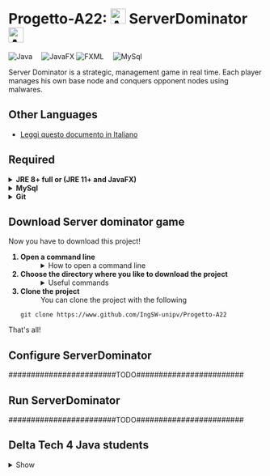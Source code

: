 # Progetto-A22: <img src="https://emojipedia-us.s3.dualstack.us-west-1.amazonaws.com/thumbs/160/microsoft/309/hacker-cat_1f431-200d-1f4bb.png" width="30px" height="30px" alt="Anonymous"> ServerDominator <img src="https://emojipedia-us.s3.dualstack.us-west-1.amazonaws.com/thumbs/160/microsoft/309/hacker-cat_1f431-200d-1f4bb.png" width="30px" height="30px" alt="Anonymous">

![Java](https://img.shields.io/badge/Backend-java-FF334F)&emsp;
![JavaFX](https://img.shields.io/badge/Frontend-JavaFX-33FF93)
![FXML](https://img.shields.io/badge/Frontend-FXML-33FF93)&emsp;
![MySql](https://img.shields.io/badge/Database-MySql-blue)

Server Dominator is a strategic, management game in real time. 
Each player manages his own base node and conquers opponent nodes using malwares.

## Other Languages
- [Leggi questo documento in Italiano](./resources/gitHubREADME/It.md)

## Required
<details>
	<summary>
		<b>JRE 8+ full or (JRE 11+ and JavaFX) </b>
	</summary>	
	<p>
		</br>Verify the JRE version with the following command: 
			<code>
				java -version
			</code>
		</br>If the command is not recognized or (the version is < 11 and is not full JRE 8+) do one of the following
	</p>
	<p>
		<ol>
 			<b><li>JRE 11+ and JavaFX</li></b>
			<dd>Download JRE and JavaFX separately. <b>IMPORTANT:</b> make sure that JRE version is equal or greater than JavaFX Version</dd>
			<ol>
				<b><li>JRE 11+</li></b>
					<dd>You can download it at this <a href="https://docs.oracle.com/goldengate/1212/gg-winux/GDRAD/java.htm" target="_blank" >link</a>.</dd>
				<b><li>JavaFX SDK</li></b>
					<dd>You can download it at this <a href="https://gluonhq.com/products/javafx/" target="_blank" >link</a>.</dd>
			</ol>
 			<b><li>JRE 8+ full</li></b>
				<dd>You can download it at this <a href="https://bell-sw.com/pages/downloads/" target="_blank">link</a>, but make sure to choose the full option package.</dd>
		</ol> 
	</p>
</details>

<details>
	<summary><b>MySql</b></summary>
	<p>
		</br>This is the <a href="https://dev.mysql.com/doc/mysql-installation-excerpt/8.0/en/" target="_blank">link</a> for MySql tutorial, download it! 
	</p>
</details>

<details>
<summary><b>Git</b></summary>
	<p>
		</br>Verify git version with the following command:
  	 	<code>git version</code>
		</br>If the command is not recognized you have to download git, instructions at this <a href="https://git-scm.com/book/en/v2/Getting-Started-Installing-Git" target="_blank">link</a>.
	</p>
</details>

## Download Server dominator game 
Now you have to download this project! 
<ol>
	<b><li>Open a command line</li></b>
	<dd>
		<details>
			<summary>
				How to open a command line
			</summary>
		<ul>
		<p>
		<details>
			<summary>
				in Windows
			</summary>
			Press <code>Win+R</code> keys, type <code>CMD</code> and press enter 
		</details>
		</p>
		<p>
		<details>
			<summary>
				in MacOs
			</summary>	
			This is the tutorial <a href="https://www.wikihow.com/Get-to-the-Command-Line-on-a-Mac" target="_blank">link</a>
		</details>
		</p>
			<p>
		<details>
			<summary>
				in Linux
			</summary>
			Press <code>Ctrl+Alt+T</code> keys
		</details>
		</p>
		</details>
		</ul>	
	</dd>
	<b><li value=2>Choose the directory where you like to download the project</li></b>
	<dd>
		<details>
			<summary>Useful commands</summary>
		<ul>
		<p>
		<details>
			<summary>
				in Windows
			</summary>
			<table>
			  <tr>
			    <th>Command</th>
			    <th>Description</th>
			  </tr>
			  <tr>
			    <td><code>cd your\destination\directory\path</code></td>
			    <td>chenge directory to .\your\destination\directory\path</td>
			  </tr>
			  <tr>
			    <td><code>dir</code></td>
			    <td>display current directory path and display what current directory contents</td>
			  </tr>
			</table>
		</details>
		</p>
		<p>
		<details>
			<summary>
				in MacOs/Linux
			</summary>
			<table>
			  <tr>
			    <th>Command</th>
			    <th>Description</th>
			  </tr>
			  <tr>
			    <td><code>cd your/destination/directory/path</code></td>
			    <td>chenge directory to ./your/destination/directory/path</td>
			  </tr>
			  <tr>
			    <td><code>pwd</code></td>
			    <td>display current directory path</td>
			  </tr>
			<tr>
			    <td><code>ls</code></td>
			    <td>display what current directory contents</td>
			  </tr>
			</table>
		</details>
		</p>
			</dd>
		</ul>
		</details>
	<b><li>Clone the project </li></b>
	<dd>You can clone the project with the following</dd>
	
	git clone https://www.github.com/IngSW-unipv/Progetto-A22
</ol>

That's all!
## Configure ServerDominator
########################TODO########################
## Run ServerDominator
########################TODO########################
## Delta Tech 4 Java students 
<details>
<summary>
	Show
</summary>
			<table>
			  <tr>
			    <th>Full name</th>
			    <th>Nickname</th>
			  </tr>
			  <tr>
			    <td>Matto Para</td>
			    <td>para4d</td>
			  </tr>
			<tr>
			    <td>Luca Casto </td>
			    <td>luca-999</td>
			 </tr>				
			<tr>
			    <td>Matteo Caprio</td>
			    <td>MatteoCap99</td>
			 </tr>				
			<tr>
			    <td>Gianleoed Castillo</td>
			    <td>MobGian</td>
			 </tr>
			 <tr>
			    <td>Tawadros Girgis Habib</td>
			    <td>TawaHabib </td>
			 </tr>
			</table>
</details>
